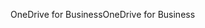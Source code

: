 <span data-ttu-id="07dac-101">OneDrive for Business</span><span class="sxs-lookup"><span data-stu-id="07dac-101">OneDrive for Business</span></span>